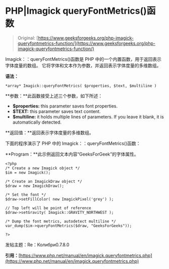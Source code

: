 # PHP|Imagick queryFontMetrics()函数

> Original: [https://www.geeksforgeeks.org/php-imagick-queryfontmetrics-function/](https://www.geeksforgeeks.org/php-imagick-queryfontmetrics-function/)

Imagick：：queryFontMetrics()函数是 PHP 中的一个内置函数，用于返回表示字体度量的数组。 它将字体和文本作为参数，并返回表示字体度量的多维数组。

**语法：**

```
*array* Imagick::queryFontMetrics( $properties, $text, $multiline )
```

**参数：**此函数接受上述三个参数，如下所述：

*   **$properties:** this parameter saves font properties.
*   **$TEXT:** this parameter saves text content.
*   **$multiline:** it holds multiple lines of parameters. If you leave it blank, it is automatically detected.

**返回值：**返回表示字体度量的多维数组。

下面的程序演示了 PHP 中的 Imagick：：queryFontMetrics()函数：

**Program：**此示例返回文本内容“GeeksForGeek”的字体属性。

```
<?php
/* Create a new Imagick object */
$im = new Imagick();

/* Create an ImagickDraw object */
$draw = new ImagickDraw();

/* Set the font */
$draw->setFillColor( new ImagickPixel('grey') );

// Top left will be point of reference
$draw->setGravity( Imagick::GRAVITY_NORTHWEST );

/* Dump the font metrics, autodetect multiline */
var_dump($im->queryFontMetrics($draw, "GeeksForGeeks"));

?>
```

发帖主题：Re：Колибри0.7.8.0

**引用：**[https://www.php.net/manual/en/imagick.queryfontmetrics.php](https://www.php.net/manual/en/imagick.queryfontmetrics.php)